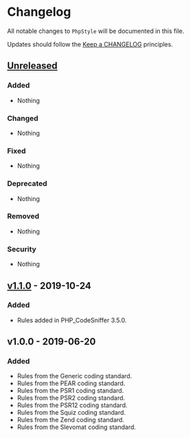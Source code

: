 # Changelog

All notable changes to `PhpStyle` will be documented in this file.

Updates should follow the [Keep a CHANGELOG](http://keepachangelog.com/) principles.

## [Unreleased](https://github.com/Stadly/PhpStyle/compare/v1.1.0...HEAD)

### Added
- Nothing

### Changed
- Nothing

### Fixed
- Nothing

### Deprecated
- Nothing

### Removed
- Nothing

### Security
- Nothing

## [v1.1.0](https://github.com/Stadly/PhpStyle/compare/v1.0.0...v1.1.0) - 2019-10-24

### Added
- Rules added in PHP_CodeSniffer 3.5.0.

## v1.0.0 - 2019-06-20

### Added
- Rules from the Generic coding standard.
- Rules from the PEAR coding standard.
- Rules from the PSR1 coding standard.
- Rules from the PSR2 coding standard.
- Rules from the PSR12 coding standard.
- Rules from the Squiz coding standard.
- Rules from the Zend coding standard.
- Rules from the Slevomat coding standard.
